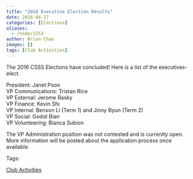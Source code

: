 ```yaml
---
title: "2016 Executive Election Results"
date: 2016-04-17
categories: [Elections]
aliases:
  - /node/1553
author: Brian Chau
images: []
tags: [Club Activities]
---
```


The 2016 CSSS Elections have concluded! Here is a list of the executives-elect.

President: Janet Poon  
VP Communications: Tristan Rice  
VP External: Jerome Rasky  
VP Finance: Kevin Shi  
VP Internal: Benson Li (Term 1) and Jinny Byun (Term 2)  
VP Social: Godot Bian  
VP Volunteering: Bianca Subion

The VP Administration position was not contested and is currently open. More information will be posted about the application process once available.

Tags: 

[Club Activities](/club)
